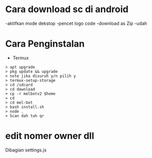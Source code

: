 # Cara download sc di android
-aktifkan mode dekstop
-pencet logo code
-download as Zip
-udah
# Cara Penginstalan

* Termux
```
> apt upgrade 
> pkg update && upgrade
> note jika disuruh y/n pilih y
> termux-setup-storage
> cd /sdcard
> cd download
> cp -r melbotv2 $home
> cd
> cd mel-bot
> bash install.sh
> node .
> Scan dah tuh qr 
```
# edit nomer owner dll
Dibagian settings.js
